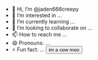 - 👋 Hi, I’m @jaden666creepy
- 👀 I’m interested in ...
- 🌱 I’m currently learning ...
- 💞️ I’m looking to collaborate on ...
- 📫 How to reach me ...
- 😄 Pronouns: ...
- ⚡ Fun fact: ...
<button>im a cow moo
<!---
jaden666creepy/jaden666creepy is a ✨ special ✨ repository because its `README.md` (this file) appears on your GitHub profile.
You can click the Preview link to take a look at your changes.
--->
